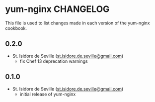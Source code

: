 yum-nginx CHANGELOG
=====================

This file is used to list changes made in each version of the yum-nginx
cookbook.

0.2.0
-----
- St. Isidore de Seville (st.isidore.de.seville@gmail.com)
  - fix Chef 13 deprecation warnings

0.1.0
-----
- St. Isidore de Seville (st.isidore.de.seville@gmail.com)
  - initial release of yum-nginx
